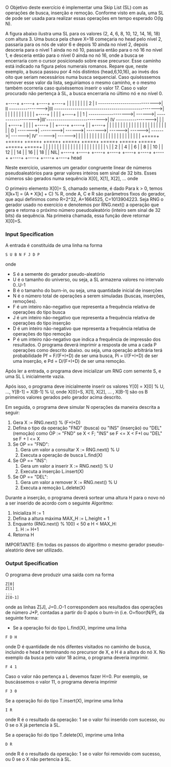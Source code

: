 O Objetivo deste exercício é implementar uma Skip List (SL) com as operações de busca, inserção e remoção. Conforme visto em aula, uma SL de pode ser usada para realizar essas operações em tempo esperado O(lg N).

A figura abaixo ilustra uma SL para os valores (2, 4, 6, 8, 10, 12, 14, 16, 18) com altura 3. Uma busca pela chave X=18 começaria no head pelo nível 2, passaria para os nós de valor 6 e depois 10 ainda no nível 2, depois desceria para o nível 1 ainda no nó 10, passaria então para o nó 16 no nível 1, e desceria então para o nível 0 ainda no nó 16, onde a busca se encerraria com o cursor posicionado sobre esse precursor. Esse caminho está indicado na figura pelos numerais romanos. Repare que, neste exemplo, a busca passou por 4 nós distintos (head,6,10,16), ao invés dos oito que seriam necessários numa busca sequencial. Caso quisésssemos remover esse valor da lista, seguiríamos o mesmo caminho, e o mesmo também ocorreria caso quiséssemos inserir o valor 17. Caso o valor procurado não pertença à SL, a busca encerraria no último nó e no nível 0.

<div class="overflow-table">
  +----+                            +----+                +----+                                                  +----+
  |    |                            |    |                |    |                                                  |    |
2 | I  ---------------------------->| II ---------------->|III -------------------------------------------------->|    |
  |    |                            |    |                |    |                                                  |    |
  |    |                 +----+     |    |                |    |                           +----+                 |    |
1 |  ------------------->|   ------>|  ------------------>|III'--------------------------->| IV ----------------->|    |
  |    |     +----+      |    |     |    |     +----+     |    |     +----+     +----+     |    |      +----+     |    |
  |    |     |    |      |    |     |    |     |    |     |    |     |    |     |    |     |    |      |    |     |    |
0 |  ------->|  -------->|   ------>|  ------->|   ------>|   ------>|   ------>|   ------>| IV' ----->|   ------>|    |
  |    |     |    |      |    |     |    |     |    |     |    |     |    |     |    |     |    |      |    |     |    |
  +====+     +====+      +====+     +====+     +====+     +====+     +====+     +====+     +====+      +====+     +====+
  |    |     |    |      |    |     |    |     |    |     |    |     |    |     |    |     |    |      |    |     |    |
  | \  |     |  2 |      | 4  |     |  6 |     | 8  |     | 10 |     | 12 |     | 14 |     | 16 |      | 18 |     | NIL|
  +----+     +----+      +----+     +----+     +----+     +----+     +----+     +----+     +----+      +----+     +----+      
  head
</div>

Neste exercício, usaremos um gerador congruente linear de números pseudoaleatórios para gerar valores inteiros sem sinal de 32 bits. Esses números são gerados numa sequência X[0], X[1], X[2], ... onde

O primeiro elemento X[0]= S, chamado semente, é dado
Para k > 0, temos X[k+1] = (A * X[k] + C) % R, onde A, C e R são parâmetros fixos do gerador, que aqui definimos como R=2^32, A=1664525, C=1013904223.
Seja RNG o gerador usado no exercício e denotemos por RNG.next() a operação que gera e retorna o próximo número pseudoaleatório (inteiro sem sinal de 32 bits) da sequência. Na primeira chamada, essa função deve retornar X[0]=S.

### Input Specification

A entrada é constituída de uma linha na forma
```
S U B N F J D P
```
onde

- S é a semente do gerador pseudo-aleatório
- U é o tamanho do universo, ou seja, a SL armazena valores no intervalo 0..U-1
- B é o tamanho do burn-in, ou seja, uma quantidade inicial de inserções
- N é o número total de operações a serem simuladas (buscas, inserções, remoções).
- F é um inteiro não-negativo que representa a frequência relativa de operações do tipo busca
- J é um inteiro não-negativo que representa a frequência relativa de operações do tipo inserção
- D é um inteiro não-negativo que representa a frequência relativa de operações do tipo remoção
- P é um inteiro não-negativo que indica a frequência de impressão dos resultados. O programa deverá imprimir a resposta de uma a cada P operações como descrito abaixo.
ou seja, uma operação arbitrária terá probabilidade Pf = F/(F+I+D) de ser uma busca, Pi = I/(F+I+D) de ser uma inserção, e Pd = D/(F+I+D) de ser uma remoção.

Após ler a entrada, o programa deve inicializar um RNG com semente S, e uma SL L inicialmente vazia.

Após isso, o programa deve inicialmente inserir os valores Y[0] = X[0] % U, ..., Y[B-1] = X[B-1] % U, onde X[0]=S, X[1], X[2], ... , X[B-1] são os B primeiros valores gerados pelo gerador acima descrito.

Em seguida, o programa deve simular N operações da maneira descrita a seguir:

1. Gera X := RNG.next() % (F+I+D)
2. Defina o tipo da operação "FND" (busca) ou "INS" (inserção) ou "DEL" (remoção) como OP := "FND" se X < F; "INS" se F <= X < F+I ou "DEL" se F + I <= X
3. Se OP == "FND":
    1. Gera um valor a consultar X := RNG.next() % U
    2. Executa a operação de busca L.find(X)
3. Se OP == "INS":
    1. Gera um valor a inserir X := RNG.next() % U
    2. Executa a inserção L.insert(X)
4. Se OP == "DEL":
    1. Gera um valor a remover X := RNG.next() % U
    2. Executa a remoção L.delete(X)

Durante a inserção, o programa deverá sortear uma altura H para o novo nó a ser inserido de acordo com o seguinte Algoritmo:

1. Inicializa H := 1
2. Defina a altura máxima MAX_H := L.height + 1
3. Enquanto (RNG.next() % 100) < 50 e H < MAX_H:
    1. H := H+1
4. Retorna H

IMPORTANTE: Em todas os passos do algoritmo o mesmo gerador pseudo-aleatório deve ser utilizado.

### Output Specification

O programa deve produzir uma saída com na forma

```
Z[0]
Z[1]
...
Z[O-1]
```
onde as linhas Z[J], J=0..O-1 correspondem aos resultados das operações de número J*P, contadas a partir do 0 após o burn-in (i.e. O=floor(N/P), da seguinte forma:

- Se a operação foi do tipo L.find(X), imprime uma linha
```
F D H
```
onde D é quantidade de nós difentes visitados no caminho de busca, incluindo e head e terminando no precursor de X, e H é a altura do nó X. No exemplo da busca pelo valor 18 acima, o programa deveria imprimir.

```
F 4 1
```

Caso o valor não pertença a L devemos fazer H=0. Por exemplo, se buscássemos o valor 11, o programa deveria imprimir
```
F 3 0
```

Se a operação foi do tipo T.insert(X), imprime uma linha
```
I R
```

onde R é o resultado da operação: 1 se o valor foi inserido com sucesso, ou 0 se o X já pertencia à SL.

Se a operação foi do tipo T.delete(X), imprime uma linha
```
D R
```

onde R é o resultado da operação: 1 se o valor foi removido com sucesso, ou 0 se o X não pertencia à SL.
